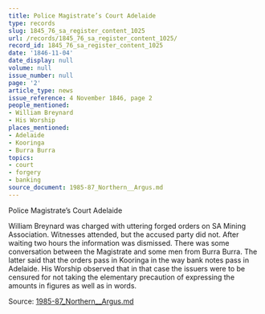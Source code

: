 ```yaml
---
title: Police Magistrate’s Court Adelaide
type: records
slug: 1845_76_sa_register_content_1025
url: /records/1845_76_sa_register_content_1025/
record_id: 1845_76_sa_register_content_1025
date: '1846-11-04'
date_display: null
volume: null
issue_number: null
page: '2'
article_type: news
issue_reference: 4 November 1846, page 2
people_mentioned:
- William Breynard
- His Worship
places_mentioned:
- Adelaide
- Kooringa
- Burra Burra
topics:
- court
- forgery
- banking
source_document: 1985-87_Northern__Argus.md
---
```


Police Magistrate’s Court Adelaide

William Breynard was charged with uttering forged orders on SA Mining Association.  Witnesses attended, but the accused party did not.  After waiting two hours the information was dismissed.  There was some conversation between the Magistrate and some men from Burra Burra.  The latter said that the orders pass in Kooringa in the way bank notes pass in Adelaide.  His Worship observed that in that case the issuers were to be censured for not taking the elementary precaution of expressing the amounts in figures as well as in words.

Source: [1985-87_Northern__Argus.md](/downloads/markdown/1985-87_Northern__Argus.md)
